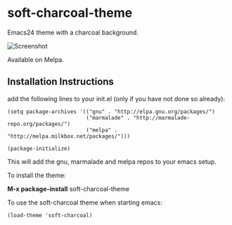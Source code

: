 soft-charcoal-theme
===================

Emacs24 theme with a charcoal background.

![Screenshot](https://github.com/mswift42/soft-charcoal-theme/raw/master/Screenshot.png)

Available on Melpa.

Installation Instructions
-------------------------

add the following lines to your init.el (only if you have not done so already):

    (setq package-archives '(("gnu" . "http://elpa.gnu.org/packages/")
                             ("marmalade" . "http://marmalade-repo.org/packages/")
                             ("melpa" . "http://melpa.milkbox.net/packages/")))

    (package-initialize)



This will add the gnu, marmalade and melpa repos to your emacs setup.

To install the theme:

**M-x package-install** soft-charcoal-theme


To use the soft-charcoal theme when starting emacs:

    (load-theme 'soft-charcoal)


